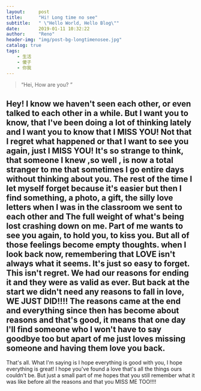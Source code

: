 ```yaml
---
layout:     post
title:      "Hi! Long time no see"
subtitle:   " \"Hello World, Hello Blog\""
date:       2019-01-11 10:32:22
author:     "Reno"
header-img: "img/post-bg-longtimenosee.jpg"
catalog: true
tags:
    - 生活
    - 傻子
    - 你我
---
```


> “Hei, How are you? ”

Hey! I know we haven't seen each other, or even talked to each other in a while. 
But I want you to know, that I've been doing a lot of thinking lately and I want you to know that I MISS YOU! 
Not that I regret what happened or that I want to see you again, just I MISS YOU! It's so strange to think, 
that someone I knew ,so well , is now a total stranger to me that sometimes I go entire days without thinking about you. 
The rest of the time I let myself forget because it's easier but then I find something, a photo, a gift, the silly love letters 
when I was in the classroom we sent to each other and The full weight of what's being lost crashing down on me. Part of me wants to see you again, to hold you, to kiss you. 
But all of those feelings become empty thoughts. when I look back now, remembering that LOVE isn't always what it seems. It's just so easy to forget. This isn't regret.
We had our reasons for ending it and they were as valid as ever. But back at the start we didn't need any reasons to fall in love, WE JUST DID!!!! 
The reasons came at the end and everything since then has become about reasons and that's good, it means that one day I'll find someone who I won't have to say goodbye too but apart of me just loves missing someone and having them love you back. 
---
That's all. 
What I'm saying is I hope everything is good with you, I hope everything is great! I hope you've found a love that's all the things ours couldn't be. But just a small part of me hopes that you still remember what it was like before all the reasons and that you MISS ME TOO!!!! 
 
 
 
 
 
 